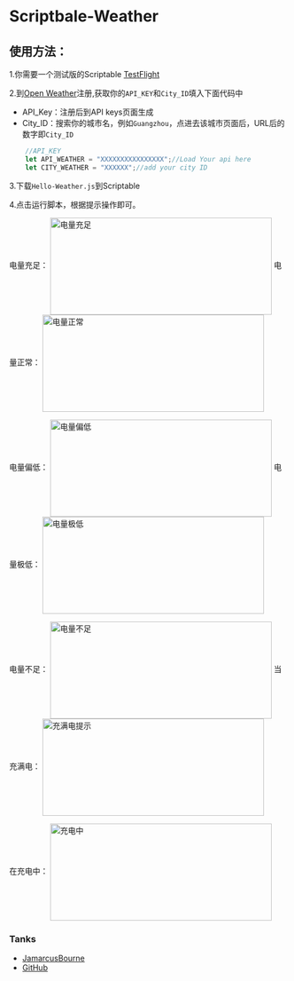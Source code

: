 # Scriptbale-Weather

## 使用方法：
1.你需要一个测试版的Scriptable [TestFlight](https://testflight.apple.com/join/uN1vTqxk)

2.到[Open Weather](https://openweathermap.org)注册,获取你的`API_KEY`和`City_ID`填入下面代码中

- API_Key：注册后到API keys页面生成
- City_ID：搜索你的城市名，例如`Guangzhou`，点进去该城市页面后，URL后的数字即`City_ID`

```js
	//API_KEY
	let API_WEATHER = "XXXXXXXXXXXXXXXX";//Load Your api here
	let CITY_WEATHER = "XXXXXX";//add your city ID
```
3.下载`Hello-Weather.js`到Scriptable

4.点击运行脚本，根据提示操作即可。


电量充足：
<img src="https://github.com/xkerwin/Scriptbale/blob/main/image/电量充足.jpg" width = "400" height = "175" alt="电量充足" 
align=center>
电量正常：
<img src="https://github.com/xkerwin/Scriptbale/blob/main/image/电量正常.jpg" width = "400" height = "175" alt="电量正常" 
align=center>

电量偏低：
<img src="https://github.com/xkerwin/Scriptbale/blob/main/image/电量偏低.jpg" width = "400" height = "175" alt="电量偏低" 
align=center>
电量极低：
<img src="https://github.com/xkerwin/Scriptbale/blob/main/image/电量极低.jpg" width = "400" height = "175" alt="电量极低" 
align=center>

电量不足：
<img src="https://github.com/xkerwin/Scriptbale/blob/main/image/电量不足.jpg" width = "400" height = "175" alt="电量不足" 
align=center>
当充满电：
<img src="https://github.com/xkerwin/Scriptbale/blob/main/image/充满电提示.jpg" width = "400" height = "175" alt="充满电提示" 
align=center>

在充电中：
<img src="https://github.com/xkerwin/Scriptbale/blob/main/image/充电中.jpg" width = "400" height = "175" alt="充电中" 
align=center>

### Tanks 
- [JamarcusBourne](https://www.reddit.com/u/solelo/?utm_source=share&utm_medium=ios_app&utm_name=iossmf)
- [GitHub](https://gist.github.com/Otherguy5826/a7a74b076e1bea6baaa6dd35d57090a9)
